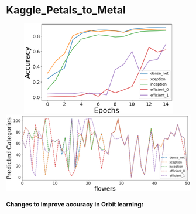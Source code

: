 # Kaggle_Petals_to_Metal

<p align="center">
<img src="https://github.com/maneesh51/Kaggle_Petals_to_Metal/blob/main/Fig1.png" width="406">
<img src="https://github.com/maneesh51/Kaggle_Petals_to_Metal/blob/main/Fig2.png"width="595">
</p>

### Changes to improve accuracy in Orbit learning:
